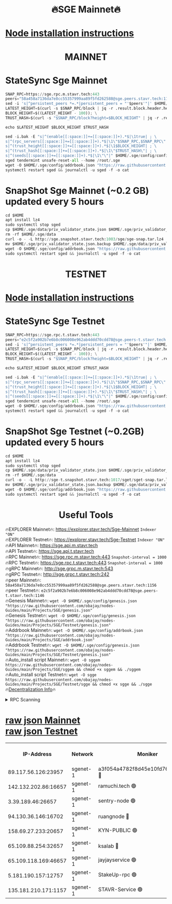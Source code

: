 <h1 align="center"> 🔥SGE Mainnet🔥</h1>

[Node installation instructions](https://github.com/obajay/nodes-Guides/tree/main/Projects/SGE)
=

<h1 align="center"> MAINNET</h1>

# StateSync Sge Mainnet
```python
SNAP_RPC=https://sge.rpc.m.stavr.tech:443
peers="58a458a7136da7e8cc55357999aa89f5fd262588@sge.peers.stavr.tech:1156"
sed -i 's|^persistent_peers *=.*|persistent_peers = "'$peers'"|' $HOME/.sge/config/config.toml
LATEST_HEIGHT=$(curl -s $SNAP_RPC/block | jq -r .result.block.header.height); \
BLOCK_HEIGHT=$((LATEST_HEIGHT - 100)); \
TRUST_HASH=$(curl -s "$SNAP_RPC/block?height=$BLOCK_HEIGHT" | jq -r .result.block_id.hash)

echo $LATEST_HEIGHT $BLOCK_HEIGHT $TRUST_HASH

sed -i.bak -E "s|^(enable[[:space:]]+=[[:space:]]+).*$|\1true| ; \
s|^(rpc_servers[[:space:]]+=[[:space:]]+).*$|\1\"$SNAP_RPC,$SNAP_RPC\"| ; \
s|^(trust_height[[:space:]]+=[[:space:]]+).*$|\1$BLOCK_HEIGHT| ; \
s|^(trust_hash[[:space:]]+=[[:space:]]+).*$|\1\"$TRUST_HASH\"| ; \
s|^(seeds[[:space:]]+=[[:space:]]+).*$|\1\"\"|" $HOME/.sge/config/config.toml
sged tendermint unsafe-reset-all --home /root/.sge
wget -O $HOME/.sge/config/addrbook.json "https://raw.githubusercontent.com/obajay/nodes-Guides/main/Projects/SGE/addrbook.json"
systemctl restart sged && journalctl -u sged -f -o cat
```
# SnapShot Sge Mainnet (~0.2 GB) updated every 5 hours
```python
cd $HOME
apt install lz4
sudo systemctl stop sged
cp $HOME/.sge/data/priv_validator_state.json $HOME/.sge/priv_validator_state.json.backup
rm -rf $HOME/.sge/data
curl -o - -L http://sge.snapshot.stavr.tech:1003/sge/sge-snap.tar.lz4 | lz4 -c -d - | tar -x -C $HOME/.sge --strip-components 2
mv $HOME/.sge/priv_validator_state.json.backup $HOME/.sge/data/priv_validator_state.json
wget -O $HOME/.sge/config/addrbook.json "https://raw.githubusercontent.com/obajay/nodes-Guides/main/Projects/SGE/addrbook.json"
sudo systemctl restart sged && journalctl -u sged -f -o cat
```

<h1 align="center"> TESTNET</h1>

[Node installation instructions](https://github.com/obajay/nodes-Guides/tree/main/Projects/SGE/Testnet)
=

# StateSync Sge Testnet
```python
SNAP_RPC=https://sge.rpc.t.stavr.tech:443
peers="e2c5f2a902b7e6b8c006008e962ab4ddd70cdd78@sge.peers-t.stavr.tech:1146"
sed -i 's|^persistent_peers *=.*|persistent_peers = "'$peers'"|' $HOME/.sge/config/config.toml
LATEST_HEIGHT=$(curl -s $SNAP_RPC/block | jq -r .result.block.header.height); \
BLOCK_HEIGHT=$((LATEST_HEIGHT - 100)); \
TRUST_HASH=$(curl -s "$SNAP_RPC/block?height=$BLOCK_HEIGHT" | jq -r .result.block_id.hash)

echo $LATEST_HEIGHT $BLOCK_HEIGHT $TRUST_HASH

sed -i.bak -E "s|^(enable[[:space:]]+=[[:space:]]+).*$|\1true| ; \
s|^(rpc_servers[[:space:]]+=[[:space:]]+).*$|\1\"$SNAP_RPC,$SNAP_RPC\"| ; \
s|^(trust_height[[:space:]]+=[[:space:]]+).*$|\1$BLOCK_HEIGHT| ; \
s|^(trust_hash[[:space:]]+=[[:space:]]+).*$|\1\"$TRUST_HASH\"| ; \
s|^(seeds[[:space:]]+=[[:space:]]+).*$|\1\"\"|" $HOME/.sge/config/config.toml
sged tendermint unsafe-reset-all --home /root/.sge
wget -O $HOME/.sge/config/addrbook.json "https://raw.githubusercontent.com/obajay/nodes-Guides/main/Projects/SGE/Testnet/addrbook.json"
systemctl restart sged && journalctl -u sged -f -o cat
```

# SnapShot Sge Testnet (~0.2GB) updated every 5 hours
```python
cd $HOME
apt install lz4
sudo systemctl stop sged
cp $HOME/.sge/data/priv_validator_state.json $HOME/.sge/priv_validator_state.json.backup
rm -rf $HOME/.sge/data
curl -o - -L http://sge-t.snapshot.stavr.tech:1017/sget/sget-snap.tar.lz4 | lz4 -c -d - | tar -x -C $HOME/.sge --strip-components 2
mv $HOME/.sge/priv_validator_state.json.backup $HOME/.sge/data/priv_validator_state.json
wget -O $HOME/.sge/config/addrbook.json "https://raw.githubusercontent.com/obajay/nodes-Guides/main/SGE/addrbook.json"
sudo systemctl restart sged && journalctl -u sged -f -o cat

```
 <h1 align="center"> Useful Tools</h1>

🔥EXPLORER Mainnet🔥:      https://explorer.stavr.tech/Sge-Mainnet       `Indexer "ON"` \
🔥EXPLORER Testnet🔥:      https://explorer.stavr.tech/Sge-Testnet       `Indexer "ON"` \
🔥API Mainnet🔥: 			 		 https://sge.api.m.stavr.tech \
🔥API Testnet🔥: 			 		 https://sge.api.t.stavr.tech \
🔥RPC Mainnet🔥:           https://sge.rpc.m.stavr.tech:443              `Snapshot-interval = 1000` \
🔥RPC Testnet🔥:           https://sge.rpc.t.stavr.tech:443              `Snapshot-interval = 1000` \
🔥gRPC Mainnet🔥:          http://sge.grpc.m.stavr.tech:543 \
🔥gRPC Testnet🔥:          http://sge.grpc.t.stavr.tech:242 \
🔥peer Mainnet🔥:					 `58a458a7136da7e8cc55357999aa89f5fd262588@sge.peers.stavr.tech:1156` \
🔥peer Testnet🔥:					 `e2c5f2a902b7e6b8c006008e962ab4ddd70cdd78@sge.peers-t.stavr.tech:1146` \
🔥Genesis Mainnet🔥:				```wget -O $HOME/.sge/config/genesis.json "https://raw.githubusercontent.com/obajay/nodes-Guides/main/Projects/SGE/genesis.json"``` \
🔥Genesis Testnet🔥:				```wget -O $HOME/.sge/config/genesis.json "https://raw.githubusercontent.com/obajay/nodes-Guides/main/Projects/SGE/Testnet/genesis.json"``` \
🔥Addrbook Mainnet🔥:    ```wget -O $HOME/.sge/config/addrbook.json "https://raw.githubusercontent.com/obajay/nodes-Guides/main/Projects/SGE/addrbook.json"``` \
🔥Addrbook Testnet🔥:    ```wget -O $HOME/.sge/config/genesis.json "https://raw.githubusercontent.com/obajay/nodes-Guides/main/Projects/SGE/Testnet/genesis.json"``` \
🔥Auto_install script Mainnet🔥: ```wget -O sggem https://raw.githubusercontent.com/obajay/nodes-Guides/main/Projects/SGE/sggem && chmod +x sggem && ./sggem``` \
🔥Auto_install script Testnet🔥: ```wget -O sgge https://raw.githubusercontent.com/obajay/nodes-Guides/main/Projects/SGE/Testnet/sgge && chmod +x sgge && ./sgge``` \
🔥[Decentralization Info](https://github.com/obajay/StateSync-snapshots/tree/main/Projects/Sge/Decentralization)🔥

<details>
<summary>RPC Scanning</summary>

<h2 align="center"> We scan nodes in real time every 4 hours. And we provide the final result of RPC endpoints.
We cannot influence the operation of these nodes in any way. </h2>


```python
If Voting Power is higher than 0 --> then the Node is a validator of the network and may be subject to attack and be a potential threat to the chain.
```
```python
We marked such validators with a red symbol
```

</details>

[raw json Mainnet](https://rpc-check.sgem.stavr.tech/sgem/rpc-sgem-result.json) \
[raw json Testnet](https://github.com/obajay/StateSync-snapshots/tree/main/Projects/Sge/Rpc-Check-Testnet)
=


<table><tr><th>IP-Address</th><th>Network</th><th>Moniker</th><th>Latest Block Height</th><th>Earliest Block Height</th><th>Catching Up</th><th>Tx Index</th><th>Voting Power</th><th>Scan Time</th></tr><tr><td>89.117.56.126:23957</td><td>sgenet-1</td><td>a3f054a4782f8d45e10fd767ed51a7ec 🔴</td><td>2215709</td><td>1</td><td>False</td><td>off</td><td>32755009</td><td>2024-02-04T13:46:15.506207194UTC</td></tr><tr><td>142.132.202.86:16657</td><td>sgenet-1</td><td>ramuchi.tech 🟢</td><td>2215711</td><td>1</td><td>False</td><td>on</td><td>0</td><td>2024-02-04T13:46:25.194651575UTC</td></tr><tr><td>3.39.189.46:26657</td><td>sgenet-1</td><td>sentry-node 🟢</td><td>2215713</td><td>1</td><td>False</td><td>off</td><td>0</td><td>2024-02-04T13:46:36.974318238UTC</td></tr><tr><td>94.130.36.146:16702</td><td>sgenet-1</td><td>ruangnode 🔴</td><td>2215717</td><td>1226627</td><td>False</td><td>on</td><td>4000028</td><td>2024-02-04T13:46:57.708978353UTC</td></tr><tr><td>158.69.27.233:20657</td><td>sgenet-1</td><td>KYN-PUBLIC 🟢</td><td>2215707</td><td>1460001</td><td>False</td><td>on</td><td>0</td><td>2024-02-04T13:46:04.943514034UTC</td></tr><tr><td>65.109.88.254:32657</td><td>sgenet-1</td><td>ksalab 🔴</td><td>2215710</td><td>1496501</td><td>False</td><td>on</td><td>3999602</td><td>2024-02-04T13:46:17.992195605UTC</td></tr><tr><td>65.109.118.169:46657</td><td>sgenet-1</td><td>jayjayservice 🟢</td><td>2215710</td><td>1894001</td><td>False</td><td>on</td><td>0</td><td>2024-02-04T13:46:22.765311367UTC</td></tr><tr><td>5.181.190.157:12757</td><td>sgenet-1</td><td>StakeUp-rpc 🟢</td><td>2215710</td><td>2126501</td><td>False</td><td>on</td><td>0</td><td>2024-02-04T13:46:22.437584070UTC</td></tr><tr><td>135.181.210.171:1157</td><td>sgenet-1</td><td>STAVR-Service 🟢</td><td>2215717</td><td>2212001</td><td>False</td><td>on</td><td>0</td><td>2024-02-04T13:46:58.061453562UTC</td></tr></table>
